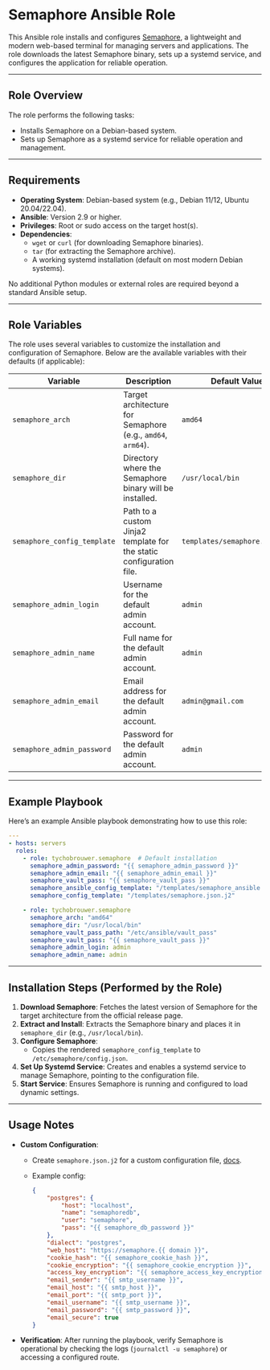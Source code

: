 # Semaphore Ansible Role

This Ansible role installs and configures [Semaphore](https://semaphoreui.com/),  a lightweight and modern web-based terminal for managing servers and applications. The role downloads the latest Semaphore binary, sets up a systemd service, and configures the application for reliable operation.

---

## Role Overview

The role performs the following tasks:

- Installs Semaphore on a Debian-based system.
- Sets up Semaphore as a systemd service for reliable operation and management.

---

## Requirements

- **Operating System**: Debian-based system (e.g., Debian 11/12, Ubuntu 20.04/22.04).
- **Ansible**: Version 2.9 or higher.
- **Privileges**: Root or sudo access on the target host(s).
- **Dependencies**:
  - `wget` or `curl` (for downloading Semaphore binaries).
  - `tar` (for extracting the Semaphore archive).
  - A working systemd installation (default on most modern Debian systems).

No additional Python modules or external roles are required beyond a standard Ansible setup.

---

## Role Variables

The role uses several variables to customize the installation and configuration of Semaphore. Below are the available variables with their defaults (if applicable):

| Variable                     | Description                                                                 | Default Value                 |
|------------------------------|-----------------------------------------------------------------------------|-------------------------------|
| `semaphore_arch`              | Target architecture for Semaphore (e.g., `amd64`, `arm64`).                | `amd64`                       |
| `semaphore_dir`               | Directory where the Semaphore binary will be installed.                    | `/usr/local/bin`              |
| `semaphore_config_template`   | Path to a custom Jinja2 template for the static configuration file.        | `templates/semaphore.json.j2` |
| `semaphore_admin_login`       | Username for the default admin account.                                    | `admin`                       |
| `semaphore_admin_name`        | Full name for the default admin account.                                   | `admin`                       |
| `semaphore_admin_email`       | Email address for the default admin account.                               | `admin@gmail.com`             |
| `semaphore_admin_password`    | Password for the default admin account.                                    | `admin`                       |

---

## Example Playbook

Here’s an example Ansible playbook demonstrating how to use this role:

```yaml
---
- hosts: servers
  roles:
    - role: tychobrouwer.semaphore  # Default installation
      semaphore_admin_password: "{{ semaphore_admin_password }}"
      semaphore_admin_email: "{{ semaphore_admin_email }}"
      semaphore_vault_pass: "{{ semaphore_vault_pass }}"
      semaphore_ansible_config_template: "/templates/semaphore_ansible.cfg.j2"
      semaphore_config_template: "/templates/semaphore.json.j2"

    - role: tychobrouwer.semaphore
      semaphore_arch: "amd64"
      semaphore_dir: "/usr/local/bin"
      semaphore_vault_pass_path: "/etc/ansible/vault_pass"
      semaphore_vault_pass: "{{ semaphore_vault_pass }}"
      semaphore_admin_login: admin
      semaphore_admin_name: admin
```

---

## Installation Steps (Performed by the Role)

1. **Download Semaphore**: Fetches the latest version of Semaphore for the target architecture from the official release page.
2. **Extract and Install**: Extracts the Semaphore binary and places it in `semaphore_dir` (e.g., `/usr/local/bin`).
3. **Configure Semaphore**:
   - Copies the rendered `semaphore_config_template` to `/etc/semaphore/config.json`.
4. **Set Up Systemd Service**: Creates and enables a systemd service to manage Semaphore, pointing to the configuration file.
5. **Start Service**: Ensures Semaphore is running and configured to load dynamic settings.

---

## Usage Notes

- **Custom Configuration**:
  - Create `semaphore.json.j2` for a custom configuration file, [docs](https://docs.semaphoreui.com/administration-guide/configuration/).
  - Example config:

    ```json
    {
        "postgres": {
            "host": "localhost",
            "name": "semaphoredb",
            "user": "semaphore",
            "pass": "{{ semaphore_db_password }}"
        },
        "dialect": "postgres",
        "web_host": "https://semaphore.{{ domain }}",
        "cookie_hash": "{{ semaphore_cookie_hash }}",
        "cookie_encryption": "{{ semaphore_cookie_encryption }}",
        "access_key_encryption": "{{ semaphore_access_key_encryption }}",
        "email_sender": "{{ smtp_username }}",
        "email_host": "{{ smtp_host }}",
        "email_port": "{{ smtp_port }}",
        "email_username": "{{ smtp_username }}",
        "email_password": "{{ smtp_password }}",
        "email_secure": true
    }
    ```

- **Verification**: After running the playbook, verify Semaphore is operational by checking the logs (`journalctl -u semaphore`) or accessing a configured route.
